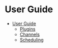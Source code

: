 # User Guide

- [User Guide](./guide/introduction.md)
    - [Plugins](./guide/plugins.md)
    - [Channels](./guide/channels.md)
    - [Scheduling](./guide/scheduling.md)